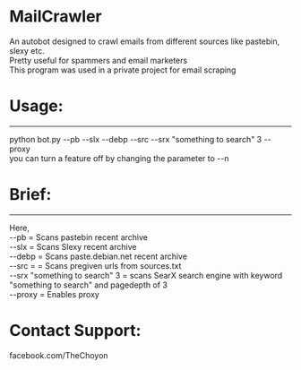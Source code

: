 # MailCrawler
An autobot designed to crawl emails from different sources like pastebin, slexy etc.<br>
Pretty useful for spammers and email marketers<br>
This program was used in a private project for email scraping<br>
# Usage:
--------
python bot.py --pb --slx --debp --src --srx "something to search" 3 --proxy<br>
you can turn a feature off by changing the parameter to --n<br>
# Brief:
--------
Here,<br>
--pb = Scans pastebin recent archive<br>
--slx = Scans Slexy recent archive<br>
--debp = Scans paste.debian.net recent archive<br>
--src = = Scans pregiven urls from sources.txt<br>
--srx "something to search" 3 = scans SearX search engine with keyword "something to search" and pagedepth of 3<br>
--proxy = Enables proxy<br>
# Contact Support:
facebook.com/TheChoyon
